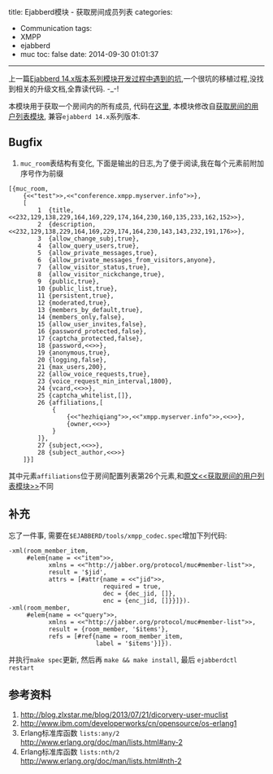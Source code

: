 title: Ejabberd模块 - 获取房间成员列表
categories:
  - Communication
tags:
  - XMPP
  - ejabberd
  - muc
toc: false
date: 2014-09-30 01:01:37
---

上一篇[Ejabberd 14.x版本系列模块开发过程中遇到的坑][3],一个很坑的移植过程,没找到相关的升级文档,全靠读代码. -_-!

本模块用于获取一个房间内的所有成员, 代码在[这里][1], 本模块修改自[获取房间的用户列表模块][2], 兼容`ejabberd 14.x`系列版本.

## Bugfix

1. `muc_room`表结构有变化, 下面是输出的日志,为了便于阅读,我在每个元素前附加序号作为前缀

```
[{muc_room,
    {<<"test">>,<<"conference.xmpp.myserver.info">>},
    [
        1  {title,<<232,129,138,229,164,169,229,174,164,230,160,135,233,162,152>>},
        2  {description,<<232,129,138,229,164,169,229,174,164,230,143,143,232,191,176>>},
        3  {allow_change_subj,true},
        4  {allow_query_users,true},
        5  {allow_private_messages,true},
        6  {allow_private_messages_from_visitors,anyone},
        7  {allow_visitor_status,true},
        8  {allow_visitor_nickchange,true},
        9  {public,true},
        10 {public_list,true},
        11 {persistent,true},
        12 {moderated,true},
        13 {members_by_default,true},
        14 {members_only,false},
        15 {allow_user_invites,false},
        16 {password_protected,false},
        17 {captcha_protected,false},
        18 {password,<<>>},
        19 {anonymous,true},
        20 {logging,false},
        21 {max_users,200},
        22 {allow_voice_requests,true},
        23 {voice_request_min_interval,1800},
        24 {vcard,<<>>},
        25 {captcha_whitelist,[]},
        26 {affiliations,[
            {
                {<<"hezhiqiang">>,<<"xmpp.myserver.info">>,<<>>},
                {owner,<<>>}
            }
        ]},
        27 {subject,<<>>},
        28 {subject_author,<<>>}
    ]}]
```

其中元素`affiliations`位于房间配置列表第26个元素,和[原文<<获取房间的用户列表模块>>][2]不同

## 补充

忘了一件事, 需要在`$EJABBERD/tools/xmpp_codec.spec`增加下列代码:

```
-xml(room_member_item,
     #elem{name = <<"item">>,
           xmlns = <<"http://jabber.org/protocol/muc#member-list">>,
           result = '$jid',
           attrs = [#attr{name = <<"jid">>,
                          required = true,
                          dec = {dec_jid, []},
                          enc = {enc_jid, []}}]}).
-xml(room_member,
     #elem{name = <<"query">>,
           xmlns = <<"http://jabber.org/protocol/muc#member-list">>,
           result = {room_member, '$items'},
           refs = [#ref{name = room_member_item,
                        label = '$items'}]}).
```

并执行`make spec`更新, 然后再 `make && make install`, 最后 `ejabberdctl restart`

  [1]: https://gist.github.com/developerworks/798d67182b38eda72e25
  [2]: http://blog.zlxstar.me/blog/2013/07/21/dicorvery-user-muclist
  [3]: /2014/09/29/ejabberd-modules-pitfalls

## 参考资料

1. http://blog.zlxstar.me/blog/2013/07/21/dicorvery-user-muclist
2. http://www.ibm.com/developerworks/cn/opensource/os-erlang1
3. Erlang标准库函数 `lists:any/2`
http://www.erlang.org/doc/man/lists.html#any-2
4. Erlang标准库函数 `lists:nth/2`
http://www.erlang.org/doc/man/lists.html#nth-2